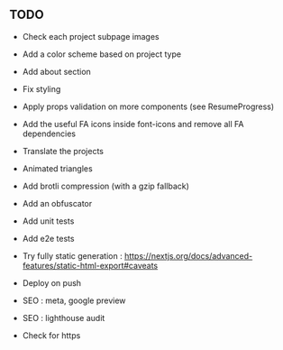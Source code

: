 ## TODO
- Check each project subpage images
- Add a color scheme based on project type
- Add about section
- Fix styling

- Apply props validation on more components (see ResumeProgress)
- Add the useful FA icons inside font-icons and remove all FA dependencies
- Translate the projects
- Animated triangles
- Add brotli compression (with a gzip fallback)
- Add an obfuscator
- Add unit tests 
- Add e2e tests
- Try fully static generation : https://nextjs.org/docs/advanced-features/static-html-export#caveats
- Deploy on push
- SEO : meta, google preview
- SEO : lighthouse audit
- Check for https